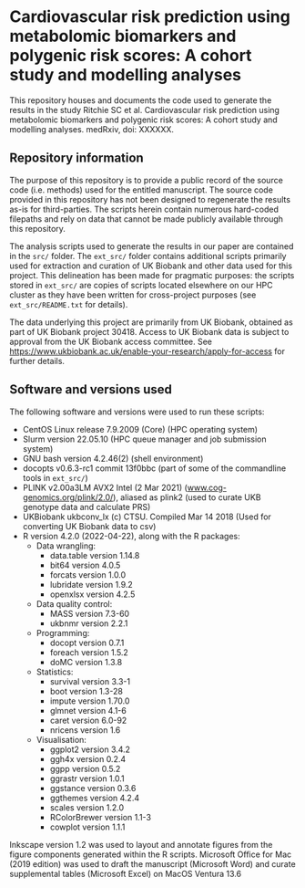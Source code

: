 # Cardiovascular risk prediction using metabolomic biomarkers and polygenic risk scores: A cohort study and modelling analyses

This repository houses and documents the code used to generate the results in the study Ritchie SC et al. Cardiovascular risk prediction using metabolomic biomarkers and polygenic risk scores: A cohort study and modelling analyses. medRxiv, doi: XXXXXX.

## Repository information

The purpose of this repository is to provide a public record of the source code (i.e. methods) used for the entitled manuscript. The source code provided in this repository has not been designed to regenerate the results as-is for third-parties. The scripts herein contain numerous hard-coded filepaths and rely on data that cannot be made publicly available through this repository. 

The analysis scripts used to generate the results in our paper are contained in the `src/` folder. The `ext_src/` folder contains additional scripts primarily used for extraction and curation of UK Biobank and other data used for this project. This delineation has been made for pragmatic purposes: the scripts stored in `ext_src/` are copies of scripts located elsewhere on our HPC cluster as they have been written for cross-project purposes (see `ext_src/README.txt` for details).

The data underlying this project are primarily from UK Biobank, obtained as part of UK Biobank project 30418. Access to UK Biobank data is subject to approval from the UK Biobank access committee. See https://www.ukbiobank.ac.uk/enable-your-research/apply-for-access for further details.

## Software and versions used

The following software and versions were used to run these scripts:

- CentOS Linux release 7.9.2009 (Core) (HPC operating system)
- Slurm version 22.05.10 (HPC queue manager and job submission system)
- GNU bash version 4.2.46(2) (shell environment)
- docopts v0.6.3-rc1 commit 13f0bbc (part of some of the commandline tools in `ext_src/`) 
- PLINK v2.00a3LM AVX2 Intel (2 Mar 2021) (www.cog-genomics.org/plink/2.0/), aliased as plink2 (used to curate UKB genotype data and calculate PRS)
- UKBiobank ukbconv_lx (c) CTSU. Compiled Mar 14 2018 (Used for converting UK Biobank data to csv)
- R version 4.2.0 (2022-04-22), along with the R packages:
  - Data wrangling:
    - data.table version 1.14.8
    - bit64 version 4.0.5
    - forcats version 1.0.0
    - lubridate version 1.9.2
    - openxlsx version 4.2.5
  - Data quality control:
    - MASS version 7.3-60
    - ukbnmr version 2.2.1
  - Programming:
    - docopt version 0.7.1
    - foreach version 1.5.2
    - doMC version 1.3.8
  - Statistics:
    - survival version 3.3-1
    - boot version 1.3-28
    - impute version 1.70.0
    - glmnet version 4.1-6
    - caret version 6.0-92
    - nricens version 1.6
  - Visualisation:
    - ggplot2 version 3.4.2
    - ggh4x version 0.2.4
    - ggpp version 0.5.2
    - ggrastr version 1.0.1
    - ggstance version 0.3.6
    - ggthemes version 4.2.4
    - scales version 1.2.0
    - RColorBrewer version 1.1-3
    - cowplot version 1.1.1

Inkscape version 1.2 was used to layout and annotate figures from the figure components generated within the R scripts. Microsoft Office for Mac (2019 edition) was used to draft the manuscript (Microsoft Word) and curate supplemental tables (Microsoft Excel) on MacOS Ventura 13.6
